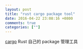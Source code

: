 ```yaml
---
layout: post
title: "rust cargo package tool"
date: 2016-04-22 23:08:16 +0800
comments: true
categories: [""]
---
```



<!-- more -->

[cargo] Rust 自己的 package 管理工具


[cargo]:https://crates.io/
